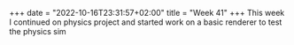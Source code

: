 +++
date = "2022-10-16T23:31:57+02:00"
title = "Week 41"
+++
This week I continued on physics project and started work on a basic renderer to test the physics sim
